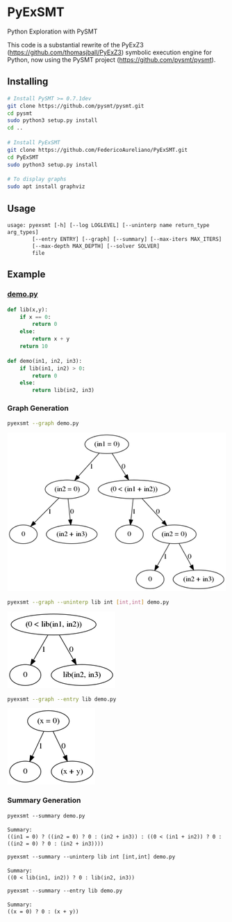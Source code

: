 # PyExSMT

Python Exploration with PySMT

This code is a substantial rewrite of the PyExZ3 (https://github.com/thomasjball/PyExZ3) symbolic execution engine for Python, now using the PySMT project (https://github.com/pysmt/pysmt).

## Installing

```bash
# Install PySMT >= 0.7.1dev
git clone https://github.com/pysmt/pysmt.git
cd pysmt
sudo python3 setup.py install
cd ..

# Install PyExSMT
git clone https://github.com/FedericoAureliano/PyExSMT.git
cd PyExSMT
sudo python3 setup.py install

# To display graphs
sudo apt install graphviz
```

## Usage

```
usage: pyexsmt [-h] [--log LOGLEVEL] [--uninterp name return_type arg_types]
        [--entry ENTRY] [--graph] [--summary] [--max-iters MAX_ITERS]
        [--max-depth MAX_DEPTH] [--solver SOLVER]
        file
```

## Example

### [demo.py](/examples/demo.py)

```python
def lib(x,y):
    if x == 0:
        return 0
    else:
        return x + y
    return 10

def demo(in1, in2, in3):
    if lib(in1, in2) > 0:
        return 0
    else:
        return lib(in2, in3)
```

### Graph Generation

```bash
pyexsmt --graph demo.py
```

![demo graph](/images/demo.png)

```bash
pyexsmt --graph --uninterp lib int [int,int] demo.py
```

![demo graph](/images/demolib.png)

```bash
pyexsmt --graph --entry lib demo.py
```

![demo graph](/images/lib.png)

### Summary Generation

```
pyexsmt --summary demo.py

Summary:
((in1 = 0) ? ((in2 = 0) ? 0 : (in2 + in3)) : ((0 < (in1 + in2)) ? 0 : ((in2 = 0) ? 0 : (in2 + in3))))
```

```
pyexsmt --summary --uninterp lib int [int,int] demo.py

Summary:
((0 < lib(in1, in2)) ? 0 : lib(in2, in3))
```

```
pyexsmt --summary --entry lib demo.py

Summary:
((x = 0) ? 0 : (x + y))
```
